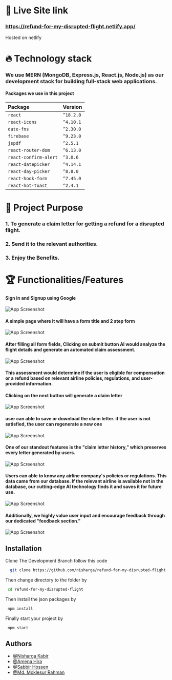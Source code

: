 # 🔗 Live Site link 

### https://refund-for-my-disrupted-flight.netlify.app/

Hosted on netlify

# 🔥 Technology stack

### We use MERN (MongoDB, Express.js, React.js, Node.js) as our development stack for building full-stack web applications.
 
 #### Packages we use in this project

| Package                 | Version   |
| :---------------------- | :-------- |
| `react`            | `^18.2.0` |
| `react-icons`                  | `^4.10.1`  |
| `date-fns`                | `^2.30.0` |
| `firebase`               | `^9.23.0` |
| `jspdf` | `^2.5.1`  |
| `react-router-dom`               | `^6.13.0`  |
| `react-confirm-alert`              | `^3.0.6`  |
| `react-datepicker`               | `^4.14.1` |
| `react-day-picker`                | `^8.8.0`  |
| `react-hook-form`                | `^7.45.0`  |
| `react-hot-toast`                | `^2.4.1`  |

# 📗 Project Purpose

### 1. To generate a claim letter for getting a refund for a disrupted flight.
### 2. Send it to the relevant authorities.
### 3. Enjoy the Benefits.

# 🏆 Functionalities/Features

#### Sign in and Signup using Google

![App Screenshot](https://i.ibb.co/dk5m2J3/1.png)

#### A simple page where it will have a form title and 2 step form

![App Screenshot](https://i.postimg.cc/Pqk00Lnw/2.png)

#### After filling all form fields, Clicking on submit button AI would analyze the flight details and generate an automated claim assessment.

![App Screenshot](https://i.ibb.co/z5C9CV0/3.png)

#### This assessment would determine if the user is eligible for compensation or a refund based on relevant airline policies, regulations, and user-provided information.

#### Clicking on the next button will generate a claim letter

![App Screenshot](https://i.ibb.co/hWLzgPy/4.png)

#### user can able to save or download the claim letter. if the user is not satisfied, the user can regenerate a new one

![App Screenshot](https://i.ibb.co/QQWR7TL/5.png)

#### One of our standout features is the "claim letter history," which preserves every letter generated by users. 

![App Screenshot](https://i.ibb.co/R7x4S6S/6.png)

#### Users can able to know any airline company's policies or regulations. This data came from our database. If the relevant airline is available not in the database, our cutting-edge AI technology finds it and saves it for future use. 

![App Screenshot](https://i.ibb.co/kHmqzyQ/7.png)

#### Additionally, we highly value user input and encourage feedback through our dedicated "feedback section."

![App Screenshot](https://i.postimg.cc/bvH4PzqF/8.png)

## Installation

Clone The Development Branch follow this code 

```bash
  git clone https://github.com/nisharga/refund-for-my-disrupted-flight.git
```

Then change directory to the folder by

```bash
 cd refund-for-my-disrupted-flight
```

Then install the json packages by

```bash
 npm install
```

Finally start your project by

```bash
 npm start
```


## Authors

- [@Nisharga Kabir](https://github.com/nisharga)
- [@Amena Hira](https://github.com/amena-hira)
- [@Sabbir Hossen](https://github.com/sh-mihad)
- [@Md. Moklesur Rahman](https://github.com/mrsurus)
